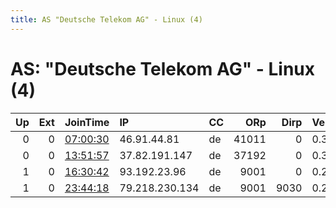 ```yaml
---
title: AS "Deutsche Telekom AG" - Linux (4)
---
```


# AS: "Deutsche Telekom AG" - Linux (4)

|   Up |   Ext | JoinTime                                                                                            | IP             | CC   |   ORp |   Dirp | Version   | Contact   | Nickname   |   eFamMembers |
|-----:|------:|:----------------------------------------------------------------------------------------------------|:---------------|:-----|------:|-------:|:----------|:----------|:-----------|--------------:|
|    0 |     0 | [07:00:30](https://metrics.torproject.org/rs.html#details/113442DD9CE35312953F1CFCA3B171952EA3D18E) | 46.91.44.81    | de   | 41011 |      0 | 0.3.4.10  | None      | snap269    |             1 |
|    0 |     0 | [13:51:57](https://metrics.torproject.org/rs.html#details/4F68EC31BF0DE99F97BC8BA73BCED84C0B3C682A) | 37.82.191.147  | de   | 37192 |      0 | 0.3.4.10  | None      | snap269    |             1 |
|    1 |     0 | [16:30:42](https://metrics.torproject.org/rs.html#details/E04D1D6BD38F2BD8B7265AA60E18DC3983176420) | 93.192.23.96   | de   |  9001 |      0 | 0.2.9.16  | None      | Unnamed    |             1 |
|    1 |     0 | [23:44:18](https://metrics.torproject.org/rs.html#details/F4620F905E8A67FFA06E296B71D181684220FB76) | 79.218.230.134 | de   |  9001 |   9030 | 0.2.9.16  | None      | THOr1      |             1 |
